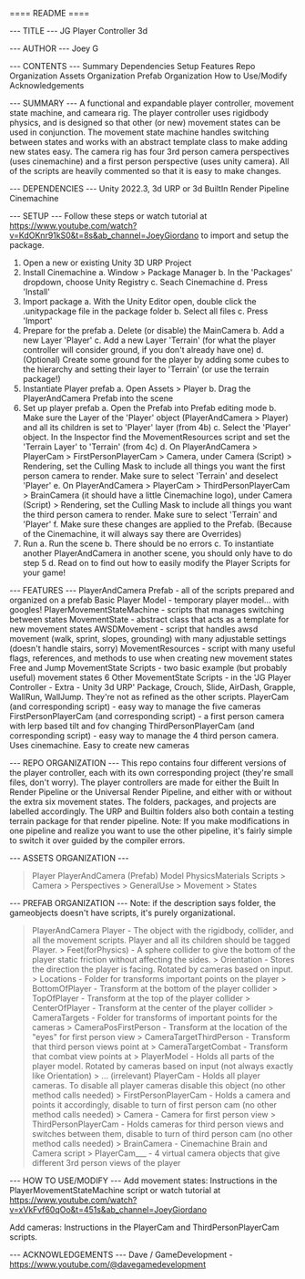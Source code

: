 ==== README ====

--- TITLE ---
JG Player Controller 3d

--- AUTHOR ---
Joey G

--- CONTENTS ---
 Summary
 Dependencies
 Setup
 Features
 Repo Organization
 Assets Organization
 Prefab Organization
 How to Use/Modify
 Acknowledgements

--- SUMMARY ---
  A functional and expandable player controller, movement state machine, and cameara rig. The player controller uses rigidbody physics, and is designed so that other (or new) movement states can be used in conjunction. The movement state machine handles switching between states and works with an abstract template class to make adding new states easy. The camera rig has four 3rd person camera perspectives (uses cinemachine) and a first person perspective (uses unity camera). All of the scripts are heavily commented so that it is easy to make changes.

--- DEPENDENCIES ---
Unity 2022.3, 3d URP or 3d BuiltIn Render Pipeline
Cinemachine

--- SETUP ---
Follow these steps or watch tutorial at
https://www.youtube.com/watch?v=KdOKnr91kS0&t=8s&ab_channel=JoeyGiordano
to import and setup the package.
1. Open a new or existing Unity 3D URP Project
2. Install Cinemachine
    a. Window > Package Manager
    b. In the 'Packages' dropdown, choose Unity Registry
    c. Seach Cinemachine
    d. Press 'Install'
3. Import package
    a. With the Unity Editor open, double click the .unitypackage file in the package folder
    b. Select all files
    c. Press 'Import'
4. Prepare for the prefab
    a. Delete (or disable) the MainCamera
    b. Add a new Layer 'Player'
    c. Add a new Layer 'Terrain' (for what the player controller will consider ground, if you don't already have one)
    d. (Optional) Create some ground for the player by adding some cubes to the hierarchy and setting their layer to 'Terrain' (or use the terrain package!)
5. Instantiate Player prefab
    a. Open Assets > Player
    b. Drag the PlayerAndCamera Prefab into the scene
6. Set up player prefab
    a. Open the Prefab into Prefab editing mode
    b. Make sure the Layer of the 'Player' object (PlayerAndCamera > Player) and all its children is set to 'Player' layer (from 4b)
    c. Select the 'Player' object. In the Inspector find the MovementResources script and set the 'Terrain Layer' to 'Terrain' (from 4c)
    d. On PlayerAndCamera > PlayerCam > FirstPersonPlayerCam > Camera, under Camera (Script) > Rendering, set the Culling Mask to include all things you want the first person camera to render. Make sure to select 'Terrain' and deselect 'Player'
    e. On PlayerAndCamera > PlayerCam > ThirdPersonPlayerCam > BrainCamera (it should have a little Cinemachine logo), under Camera (Script) > Rendering, set the Culling Mask to include all things you want the third person camera to render. Make sure to select 'Terrain' and 'Player'
    f. Make sure these changes are applied to the Prefab. (Because of the Cinemachine, it will always say there are Overrides)
7. Run
    a. Run the scene
    b. There should be no errors
    c. To instantiate another PlayerAndCamera in another scene, you should only have to do step 5
    d. Read on to find out how to easily modify the Player Scripts for your game!

--- FEATURES ---
PlayerAndCamera Prefab - all of the scripts prepared and organized on a prefab
Basic Player Model - temporary player model... with googles!
PlayerMovementStateMachine - scripts that manages switching between states
MovementState - abstract class that acts as a template for new movement states
AWSDMovement - script that handles awsd movement (walk, sprint, slopes, grounding) with many adjustable settings (doesn't handle stairs, sorry)
MovementResources - script with many useful flags, references, and methods to use when creating new movement states
Free and Jump MovementState Scripts - two basic example (but probably useful) movement states
6 Other MovementState Scripts - in the 'JG Player Controller - Extra - Unity 3d URP' Package, Crouch, Slide, AirDash, Grapple, WallRun, WallJump. They're not as refined as the other scripts.
PlayerCam (and corresponding script) - easy way to manage the five cameras
FirstPersonPlayerCam (and corresponding script) - a first person camera with lerp based tilt and fov changing
ThirdPersonPlayerCam (and corresponding script) - easy way to manage the 4 third person camera. Uses cinemachine. Easy to create new cameras

--- REPO ORGANIZATION ---
This repo contains four different versions of the player controller, each with its own corresponding project (they're small files, don't worry). The player controllers are made for either the Built In Render Pipeline or the Universal Render Pipeline, and either with or without the extra six movement states. The folders, packages, and projects are labelled accordingly. The URP and Builtin folders also both contain a testing terrain package for that render pipeline. Note: If you make modifications in one pipeline and realize you want to use the other pipeline, it's fairly simple to switch it over guided by the compiler errors.

--- ASSETS ORGANIZATION ---
> Player
   > PlayerAndCamera (Prefab)
   > Model
   > PhysicsMaterials
   > Scripts
      > Camera
         > Perspectives
      > GeneralUse
      > Movement
         > States

--- PREFAB ORGANIZATION ---
Note: if the description says folder, the gameobjects doesn't have scripts, it's purely organizational.
> PlayerAndCamera
  > Player - The object with the rigidbody, collider, and all the movement scripts. Player and all its children should be tagged Player.
    > Feet(forPhysics) - A sphere collider to give the bottom of the player static friction without affecting the sides.
    > Orientation - Stores the direction the player is facing. Rotated by cameras based on input.
      > Locations - Folder for transforms important points on the player
        > BottomOfPlayer - Transform at the bottom of the player collider
        > TopOfPlayer - Transform at the top of the player collider
        > CenterOfPlayer - Transform at the center of the player collider
      > CameraTargets - Folder for transforms of important points for the cameras
        > CameraPosFirstPerson - Transform at the location of the "eyes" for first person view
        > CameraTargetThirdPerson - Transform that third person views point at
        > CameraTargetCombat - Transform that combat view points at
    > PlayerModel - Holds all parts of the player model. Rotated by cameras based on input (not always exactly like Orientation)
      > ... (irrelevant)
  > PlayerCam - Holds all player cameras. To disable all player cameras disable this object (no other method calls needed)
    > FirstPersonPlayerCam - Holds a camera and points it accordingly, disable to turn of first person cam (no other method calls needed)
      > Camera - Camera for first person view
    > ThirdPersonPlayerCam - Holds cameras for third person views and switches between them, disable to turn of third person cam (no other method calls needed)
      > BrainCamera - Cinemachine Brain and Camera script
      > PlayerCam___ - 4 virtual camera objects that give different 3rd person views of the player

--- HOW TO USE/MODIFY ---
Add movement states:
Instructions in the PlayerMovementStateMachine script or watch tutorial at
https://www.youtube.com/watch?v=xVkFvf60qOo&t=451s&ab_channel=JoeyGiordano

Add cameras:
Instructions in the PlayerCam and ThirdPersonPlayerCam scripts.

--- ACKNOWLEDGEMENTS ---
Dave / GameDevelopment - https://www.youtube.com/@davegamedevelopment
